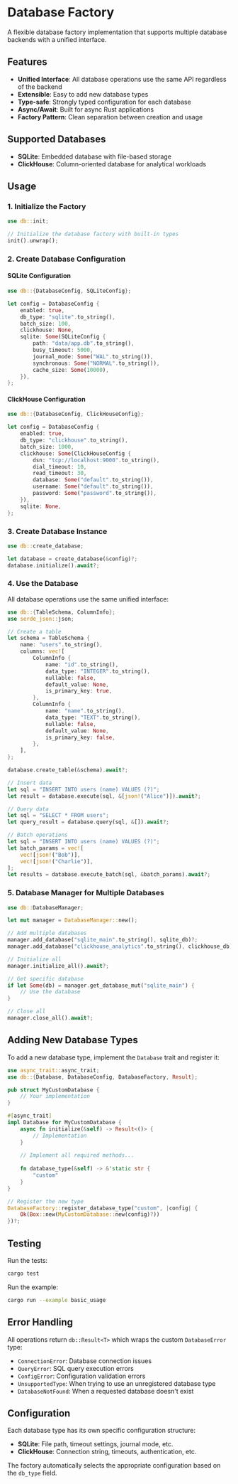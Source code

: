 # Database Factory

A flexible database factory implementation that supports multiple database backends with a unified interface.

## Features

- **Unified Interface**: All database operations use the same API regardless of the backend
- **Extensible**: Easy to add new database types
- **Type-safe**: Strongly typed configuration for each database
- **Async/Await**: Built for async Rust applications
- **Factory Pattern**: Clean separation between creation and usage

## Supported Databases

- **SQLite**: Embedded database with file-based storage
- **ClickHouse**: Column-oriented database for analytical workloads

## Usage

### 1. Initialize the Factory

```rust
use db::init;

// Initialize the database factory with built-in types
init().unwrap();
```

### 2. Create Database Configuration

#### SQLite Configuration

```rust
use db::{DatabaseConfig, SQLiteConfig};

let config = DatabaseConfig {
    enabled: true,
    db_type: "sqlite".to_string(),
    batch_size: 100,
    clickhouse: None,
    sqlite: Some(SQLiteConfig {
        path: "data/app.db".to_string(),
        busy_timeout: 5000,
        journal_mode: Some("WAL".to_string()),
        synchronous: Some("NORMAL".to_string()),
        cache_size: Some(10000),
    }),
};
```

#### ClickHouse Configuration

```rust
use db::{DatabaseConfig, ClickHouseConfig};

let config = DatabaseConfig {
    enabled: true,
    db_type: "clickhouse".to_string(),
    batch_size: 1000,
    clickhouse: Some(ClickHouseConfig {
        dsn: "tcp://localhost:9000".to_string(),
        dial_timeout: 10,
        read_timeout: 30,
        database: Some("default".to_string()),
        username: Some("default".to_string()),
        password: Some("password".to_string()),
    }),
    sqlite: None,
};
```

### 3. Create Database Instance

```rust
use db::create_database;

let database = create_database(&config)?;
database.initialize().await?;
```

### 4. Use the Database

All database operations use the same unified interface:

```rust
use db::{TableSchema, ColumnInfo};
use serde_json::json;

// Create a table
let schema = TableSchema {
    name: "users".to_string(),
    columns: vec![
        ColumnInfo {
            name: "id".to_string(),
            data_type: "INTEGER".to_string(),
            nullable: false,
            default_value: None,
            is_primary_key: true,
        },
        ColumnInfo {
            name: "name".to_string(),
            data_type: "TEXT".to_string(),
            nullable: false,
            default_value: None,
            is_primary_key: false,
        },
    ],
};

database.create_table(&schema).await?;

// Insert data
let sql = "INSERT INTO users (name) VALUES (?)";
let result = database.execute(sql, &[json!("Alice")]).await?;

// Query data
let sql = "SELECT * FROM users";
let query_result = database.query(sql, &[]).await?;

// Batch operations
let sql = "INSERT INTO users (name) VALUES (?)";
let batch_params = vec![
    vec![json!("Bob")],
    vec![json!("Charlie")],
];
let results = database.execute_batch(sql, &batch_params).await?;
```

### 5. Database Manager for Multiple Databases

```rust
use db::DatabaseManager;

let mut manager = DatabaseManager::new();

// Add multiple databases
manager.add_database("sqlite_main".to_string(), sqlite_db)?;
manager.add_database("clickhouse_analytics".to_string(), clickhouse_db)?;

// Initialize all
manager.initialize_all().await?;

// Get specific database
if let Some(db) = manager.get_database_mut("sqlite_main") {
    // Use the database
}

// Close all
manager.close_all().await?;
```

## Adding New Database Types

To add a new database type, implement the `Database` trait and register it:

```rust
use async_trait::async_trait;
use db::{Database, DatabaseConfig, DatabaseFactory, Result};

pub struct MyCustomDatabase {
    // Your implementation
}

#[async_trait]
impl Database for MyCustomDatabase {
    async fn initialize(&self) -> Result<()> {
        // Implementation
    }
    
    // Implement all required methods...
    
    fn database_type(&self) -> &'static str {
        "custom"
    }
}

// Register the new type
DatabaseFactory::register_database_type("custom", |config| {
    Ok(Box::new(MyCustomDatabase::new(config)?))
})?;
```

## Testing

Run the tests:

```bash
cargo test
```

Run the example:

```bash
cargo run --example basic_usage
```

## Error Handling

All operations return `db::Result<T>` which wraps the custom `DatabaseError` type:

- `ConnectionError`: Database connection issues
- `QueryError`: SQL query execution errors
- `ConfigError`: Configuration validation errors
- `UnsupportedType`: When trying to use an unregistered database type
- `DatabaseNotFound`: When a requested database doesn't exist

## Configuration

Each database type has its own specific configuration structure:

- **SQLite**: File path, timeout settings, journal mode, etc.
- **ClickHouse**: Connection string, timeouts, authentication, etc.

The factory automatically selects the appropriate configuration based on the `db_type` field.